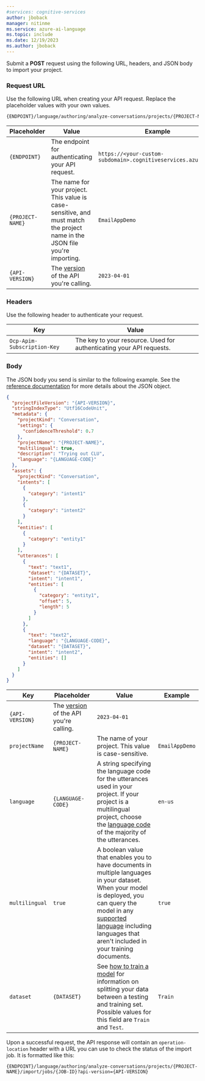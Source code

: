 ```yaml
---
#services: cognitive-services
author: jboback
manager: nitinme
ms.service: azure-ai-language
ms.topic: include
ms.date: 12/19/2023
ms.author: jboback
---
```


Submit a **POST** request using the following URL, headers, and JSON body to import your project.

### Request URL

Use the following URL when creating your API request. Replace the placeholder values with your own values. 

```rest
{ENDPOINT}/language/authoring/analyze-conversations/projects/{PROJECT-NAME}/:import?api-version={API-VERSION}
```

|Placeholder  |Value  | Example |
|---------|---------|---------|
|`{ENDPOINT}`     | The endpoint for authenticating your API request.   | `https://<your-custom-subdomain>.cognitiveservices.azure.com` |
|`{PROJECT-NAME}`     | The name for your project. This value is case-sensitive, and must match the project name in the JSON file you're importing.   | `EmailAppDemo` |
|`{API-VERSION}`     | The [version](../../../concepts/model-lifecycle.md#api-versions) of the API you're calling. | `2023-04-01` |

### Headers

Use the following header to authenticate your request. 

|Key|Value|
|--|--|
|`Ocp-Apim-Subscription-Key`| The key to your resource. Used for authenticating your API requests.|

### Body

The JSON body you send is similar to the following example. See the [reference documentation](/rest/api/language/2023-04-01/conversational-analysis-authoring/import?tabs=HTTP#successful-import-project) for more details about the JSON object.

```json
{
  "projectFileVersion": "{API-VERSION}",
  "stringIndexType": "Utf16CodeUnit",
  "metadata": {
    "projectKind": "Conversation",
    "settings": {
      "confidenceThreshold": 0.7
    },
    "projectName": "{PROJECT-NAME}",
    "multilingual": true,
    "description": "Trying out CLU",
    "language": "{LANGUAGE-CODE}"
  },
  "assets": {
    "projectKind": "Conversation",
    "intents": [
      {
        "category": "intent1"
      },
      {
        "category": "intent2"
      }
    ],
    "entities": [
      {
        "category": "entity1"
      }
    ],
    "utterances": [
      {
        "text": "text1",
        "dataset": "{DATASET}",
        "intent": "intent1",
        "entities": [
          {
            "category": "entity1",
            "offset": 5,
            "length": 5
          }
        ]
      },
      {
        "text": "text2",
        "language": "{LANGUAGE-CODE}",
        "dataset": "{DATASET}",
        "intent": "intent2",
        "entities": []
      }
    ]
  }
}

```

|Key  |Placeholder  |Value  | Example |
|---------|---------|----------|--|
|`{API-VERSION}`     | The [version](../../../concepts/model-lifecycle.md#api-versions) of the API you're calling. | `2023-04-01` |
| `projectName` | `{PROJECT-NAME}` | The name of your project. This value is case-sensitive. | `EmailAppDemo` |
| `language` | `{LANGUAGE-CODE}` |  A string specifying the language code for the utterances used in your project. If your project is a multilingual project, choose the [language code](../../language-support.md) of the majority of the utterances. |`en-us`|
| `multilingual` | `true`| A boolean value that enables you to have documents in multiple languages in your dataset. When your model is deployed, you can query the model in any [supported language](../../language-support.md#multi-lingual-option) including languages that aren't included in your training documents.  | `true`|
| `dataset` | `{DATASET}` |  See [how to train a model](../../how-to/tag-utterances.md) for information on splitting your data between a testing and training set. Possible values for this field are `Train` and `Test`.      |`Train`|

Upon a successful request, the API response will contain an `operation-location` header with a URL you can use to check the status of the import job. It is formatted like this: 

```http
{ENDPOINT}/language/authoring/analyze-conversations/projects/{PROJECT-NAME}/import/jobs/{JOB-ID}?api-version={API-VERSION}
``` 
